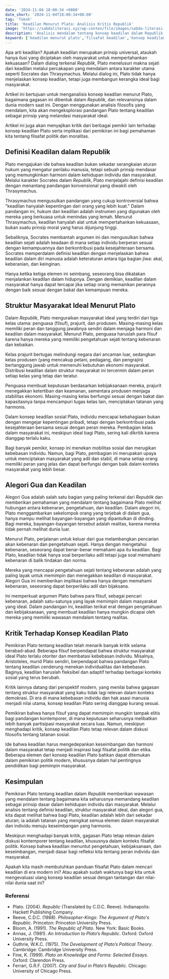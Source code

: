 ```yaml
---
date: '2024-11-04 18:00:34 +0800'
date_short: '2024-11-04T18:00:34+08:00'
tag: 'Tokoh'
title: 'Keadilan Menurut Plato: Analisis Kritis Republik'
image: 'https://sabdaliterasi.xyz/wp-conten/file/images/sabda-literasi-keadilan-menurut-plato-analisis-kritis-republik.jpg'
description: 'Analisis mendalam tentang konsep keadilan dalam Republik Plato, termasuk pandangan Socrates, struktur masyarakat ideal, serta kritik dan relevansinya.'
keyword: ['keadilan menurut plato','filsafat keadilan','konsep keadilan','plato republik','filsafat politik plato','keadilan dalam masyarakat','filsafat politik','teori keadilan plato','keadilan universal','keadilan dalam filsafat','alegori gua plato','kritik terhadap plato','pandangan plato tentang keadilan','masyarakat ideal plato','socrates dan keadilan','filsafat moral plato','prinsip keadilan','keadilan plato','republik','definisi keadilan','socrates','thrasymachus','struktur masyarakat','kelas dalam republik','keadilan sosial','alegori gua','kebenaran dan keadilan','pengetahuan plato','kritik keadilan plato','relevansi modern','kesimpulan keadilan','refleksi filsafat','diskusi lanjut']
---
```

<p>Apa arti keadilan? Apakah keadilan merupakan prinsip universal, ataukah hanya ilusi yang diciptakan oleh masyarakat untuk mempertahankan kekuasaan? Dalam dialog terkenal <em>Republik</em>, Plato menelusuri makna sejati dari keadilan melalui percakapan yang mendalam antara karakter utama seperti Socrates dan Thrasymachus. Melalui dialog ini, Plato tidak hanya menjelaskan konsep keadilan, tetapi juga membangun kerangka ideal bagi masyarakat.</p><p>Artikel ini bertujuan untuk menganalisis konsep keadilan menurut Plato, bagaimana gagasan ini dibentuk dalam <em>Republik</em>, dan relevansinya dalam dunia modern saat ini. Dengan menggunakan analisis filosofis yang mendalam, kita akan mengeksplorasi pandangan Plato tentang keadilan sebagai prinsip yang melandasi masyarakat ideal.</p><p>Artikel ini juga akan menyajikan kritik dari berbagai pemikir lain terhadap konsep keadilan Plato serta implikasi dari pemikiran ini bagi pemahaman kita tentang filsafat politik dan moralitas.</p><h2><strong>Definisi Keadilan dalam Republik</strong></h2><p>Plato mengajukan ide bahwa keadilan bukan sekadar serangkaian aturan hukum yang mengatur perilaku manusia, tetapi sebuah prinsip mendasar yang memungkinkan harmoni dalam kehidupan individu dan masyarakat. Melalui karakter Socrates dalam <em>Republik</em>, Plato menjelajahi definisi keadilan dengan menantang pandangan konvensional yang diwakili oleh Thrasymachus.</p><p>Thrasymachus mengusulkan pandangan yang cukup kontroversial bahwa "keadilan hanyalah kepentingan dari orang yang lebih kuat." Dalam pandangan ini, hukum dan keadilan adalah instrumen yang digunakan oleh mereka yang berkuasa untuk menindas yang lemah. Menurut Thrasymachus, keadilan hanyalah alat untuk mempertahankan kekuasaan, bukan suatu prinsip moral yang harus dijunjung tinggi.</p><p>Sebaliknya, Socrates membantah argumen ini dan mengusulkan bahwa keadilan sejati adalah keadaan di mana setiap individu berperan sesuai dengan kemampuannya dan berkontribusi pada kesejahteraan bersama. Socrates memperdalam definisi keadilan dengan menjelaskan bahwa keadilan dalam diri manusia adalah keteraturan antara tiga bagian jiwa: akal, keberanian, dan keinginan.</p><p>Hanya ketika ketiga elemen ini seimbang, seseorang bisa dikatakan menjalankan keadilan dalam hidupnya. Dengan demikian, keadilan dalam masyarakat hanya dapat tercapai jika setiap orang memainkan perannya dengan baik sesuai dengan bakat dan kemampuan mereka.</p><h2><strong>Struktur Masyarakat Ideal Menurut Plato</strong></h2><p>Dalam <em>Republik</em>, Plato menguraikan masyarakat ideal yang terdiri dari tiga kelas utama: penguasa (filsuf), prajurit, dan produsen. Masing-masing kelas memiliki peran dan tanggung jawabnya sendiri dalam menjaga harmoni dan keadilan dalam masyarakat. Menurut Plato, penguasa haruslah para filsuf karena hanya mereka yang memiliki pengetahuan sejati tentang kebenaran dan kebaikan.</p><p>Kelas prajurit bertugas melindungi negara dari ancaman luar, sedangkan kelas produsen (yang mencakup petani, pedagang, dan pengrajin) bertanggung jawab untuk memenuhi kebutuhan ekonomi masyarakat. Distribusi keadilan dalam struktur masyarakat ini tercermin dalam peran setiap kelas yang tetap dan teratur.</p><p>Penguasa membuat keputusan berdasarkan kebijaksanaan mereka, prajurit menegakkan ketertiban dan keamanan, sementara produsen menjaga stabilitas ekonomi. Masing-masing kelas berfungsi sesuai dengan bakat dan kapasitasnya tanpa mencampuri tugas kelas lain, menciptakan tatanan yang harmonis.</p><p>Dalam konsep keadilan sosial Plato, individu mencapai kebahagiaan bukan dengan mengejar kepentingan pribadi, tetapi dengan berkontribusi pada kesejahteraan bersama sesuai dengan peran mereka. Pembagian kelas dalam masyarakat ini, meskipun ideal bagi Plato, sering kali dikritik karena dianggap terlalu kaku.</p><p>Bagi banyak pemikir, konsep ini menekan mobilitas sosial dan merugikan kebebasan individu. Namun, bagi Plato, pembagian ini merupakan upaya untuk menciptakan masyarakat yang adil dan stabil, di mana setiap orang memiliki peran yang jelas dan dapat berfungsi dengan baik dalam konteks masyarakat yang lebih besar.</p><h2><strong>Alegori Gua dan Keadilan</strong></h2><p>Alegori Gua adalah salah satu bagian yang paling terkenal dari <em>Republik</em> dan memberikan pemahaman yang mendalam tentang bagaimana Plato melihat hubungan antara kebenaran, pengetahuan, dan keadilan. Dalam alegori ini, Plato menggambarkan sekelompok orang yang terjebak di dalam gua, hanya mampu melihat bayangan-bayangan yang dipantulkan di dinding. Bagi mereka, bayangan-bayangan tersebut adalah realitas, karena mereka tidak pernah melihat dunia luar.</p><p>Menurut Plato, perjalanan untuk keluar dari gua melambangkan pencarian akan kebenaran dan pengetahuan sejati. Hanya dengan mengetahui kebenaran, seseorang dapat benar-benar memahami apa itu keadilan. Bagi Plato, keadilan tidak hanya soal berperilaku adil tetapi juga soal memahami kebenaran di balik tindakan dan norma.</p><p>Mereka yang mencapai pengetahuan sejati tentang kebenaran adalah yang paling layak untuk memimpin dan menegakkan keadilan di masyarakat. Alegori Gua ini memberikan implikasi bahwa hanya dengan memahami kebenaran, seseorang dapat berperilaku adil dan bijaksana.</p><p>Ini memperkuat argumen Plato bahwa para filsuf, sebagai pencari kebenaran, adalah satu-satunya yang layak memimpin dalam masyarakat yang ideal. Dalam pandangan ini, keadilan terikat erat dengan pengetahuan dan kebijaksanaan, yang membuat keadilan hanya mungkin dicapai oleh mereka yang memiliki wawasan mendalam tentang realitas.</p><h2><strong>Kritik Terhadap Konsep Keadilan Plato</strong></h2><p>Pemikiran Plato tentang keadilan telah menarik banyak kritik selama berabad-abad. Beberapa filsuf berpendapat bahwa struktur masyarakat ideal Plato terlalu otoriter dan membatasi kebebasan individu. Misalnya, Aristoteles, murid Plato sendiri, berpendapat bahwa pandangan Plato tentang keadilan cenderung menekan individualitas dan kebebasan. Baginya, keadilan haruslah fleksibel dan adaptif terhadap berbagai konteks sosial yang terus berubah.</p><p>Kritik lainnya datang dari perspektif modern, yang menilai bahwa gagasan tentang struktur masyarakat yang kaku tidak lagi relevan dalam konteks demokrasi. Di era di mana kebebasan individu dan hak asasi manusia menjadi nilai utama, konsep keadilan Plato sering dianggap kurang sesuai.</p><p>Pemikiran bahwa hanya filsuf yang dapat memimpin mungkin tampak elitis bagi pandangan kontemporer, di mana keputusan seharusnya melibatkan lebih banyak partisipasi masyarakat secara luas. Namun, meskipun menghadapi kritik, konsep keadilan Plato tetap relevan dalam diskusi filosofis tentang tatanan sosial.</p><p>Ide bahwa keadilan harus mengedepankan keseimbangan dan harmoni dalam masyarakat tetap menjadi inspirasi bagi filsafat politik dan etika. Beberapa elemen dari konsep keadilan Plato bahkan dapat ditemukan dalam pemikiran politik modern, khususnya dalam hal pentingnya pendidikan bagi pemimpin masyarakat.</p><h2><strong>Kesimpulan</strong></h2><p>Pemikiran Plato tentang keadilan dalam <em>Republik</em> memberikan wawasan yang mendalam tentang bagaimana kita seharusnya memandang keadilan sebagai prinsip dasar dalam kehidupan individu dan masyarakat. Melalui analisis tentang definisi keadilan, struktur masyarakat ideal, dan alegori gua, kita dapat melihat bahwa bagi Plato, keadilan adalah lebih dari sekadar aturan; ia adalah tatanan yang mengikat semua elemen dalam masyarakat dan individu menuju keseimbangan yang harmonis.</p><p>Meskipun menghadapi banyak kritik, gagasan Plato tetap relevan dalam diskusi kontemporer tentang keadilan, khususnya dalam konteks filsafat politik. Konsep bahwa keadilan menuntut pengetahuan, kebijaksanaan, dan keseimbangan, menjadi dasar bagi refleksi kita tentang peran individu dan masyarakat.</p><p>Apakah kita masih membutuhkan panduan filsafat Plato dalam mencari keadilan di era modern ini? Atau apakah sudah waktunya bagi kita untuk mengevaluasi ulang konsep keadilan sesuai dengan tantangan dan nilai-nilai dunia saat ini?</p><h3><strong>Referensi</strong></h3><ul><li>Plato. (2004). <em>Republic</em> (Translated by C.D.C. Reeve). Indianapolis: Hackett Publishing Company.</li><li>Reeve, C.D.C. (1988). <em>Philosopher-Kings: The Argument of Plato's Republic</em>. Princeton: Princeton University Press.</li><li>Bloom, A. (1991). <em>The Republic of Plato</em>. New York: Basic Books.</li><li>Annas, J. (1981). <em>An Introduction to Plato’s Republic</em>. Oxford: Oxford University Press.</li><li>Guthrie, W.K.C. (1975). <em>The Development of Plato’s Political Theory</em>. Cambridge: Cambridge University Press.</li><li>Fine, K. (1999). <em>Plato on Knowledge and Forms: Selected Essays</em>. Oxford: Clarendon Press.</li><li>Ferrari, G.R.F. (2007). <em>City and Soul in Plato’s Republic</em>. Chicago: University of Chicago Press.</li></ul>